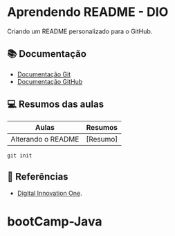 # Aprendendo README - DIO

Criando um README personalizado para o GitHub.

## 📚 Documentação

- [Documentação Git](https://git-scm.com/doc)
- [Documentação GitHub](https://docs.github.com/)

## 💻 Resumos das aulas

| Aulas | Resumos |
|-------|---------|
|Alterando o README | [Resumo] |

```
git init
```

## 🔎 Referências

- [Digital Innovation One](https://dio.com).

# bootCamp-Java

